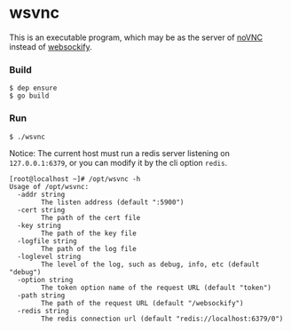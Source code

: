 # wsvnc

This is an executable program, which may be as the server of [noVNC](https://github.com/novnc/noVNC) instead of [websockify](https://github.com/novnc/websockify).

### Build

```shell
$ dep ensure
$ go build
```

### Run

```shell
$ ./wsvnc
```

Notice: The current host must run a redis server listening on `127.0.0.1:6379`, or you can modify it by the cli option `redis`.

```shell
[root@localhost ~]# /opt/wsvnc -h
Usage of /opt/wsvnc:
  -addr string
        The listen address (default ":5900")
  -cert string
        The path of the cert file
  -key string
        The path of the key file
  -logfile string
        The path of the log file
  -loglevel string
        The level of the log, such as debug, info, etc (default "debug")
  -option string
        The token option name of the request URL (default "token")
  -path string
        The path of the request URL (default "/websockify")
  -redis string
        The redis connection url (default "redis://localhost:6379/0")
```
